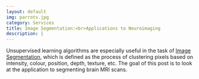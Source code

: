 ```yaml
---
layout: default
img: parrots.jpg 
category: Services
title: Image Segmentation:<br>Applications to Neuroimaging 
description: |
---
```

 Unsupervised learning algorithms are especially useful in the task of [Image Segmentation](https://derekwayne.github.io/image_segmentation/), which is defined as the process of clustering pixels based on intensity, colour, position, depth, texture, etc. The goal of this post is to look at the application to segmenting brain MRI scans.
